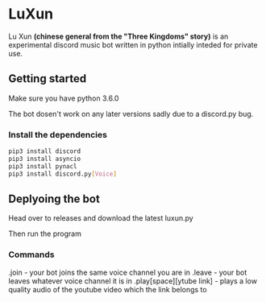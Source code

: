 # LuXun

Lu Xun **(chinese general from the "Three Kingdoms" story)** is an experimental discord music bot written in python intially inteded for private use. 

## Getting started

Make sure you have python 3.6.0

The bot dosen't work on any later versions sadly due to a discord.py bug.

### Install the dependencies


```bash
pip3 install discord
pip3 install asyncio
pip3 install pynacl
pip3 install discord.py[Voice]
```

## Deplyoing the bot

Head over to releases and download the latest luxun.py

Then run the program

### Commands

.join - your bot joins the same voice channel you are in
.leave - your bot leaves whatever voice channel it is in
.play[space][ytube link] - plays a low quality audio of the youtube video which the link belongs to
